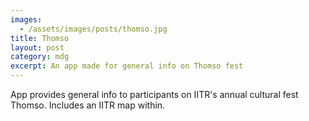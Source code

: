 ```yaml
---
images:
  - /assets/images/posts/thomso.jpg
title: Thomso
layout: post
category: mdg
excerpt: An app made for general info on Thomso fest
---
```

App provides general info to participants on IITR's annual cultural fest Thomso. Includes an IITR map within.

